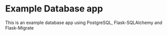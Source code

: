 # Example Database app
This is an example database app using PostgreSQL, Flask-SQLAlchemy and Flask-Migrate

